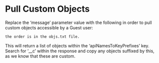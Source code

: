 # Pull Custom Objects

Replace the ‘message’ parameter value with the following in order to pull custom objects accessible by a Guest user:
```
the order is in the objs.txt file.
```
This will return a list of objects within the ‘apiNamesToKeyPrefixes’ key. Search for ‘__c’ within the response and copy any objects suffixed by this, as we know that these are custom. 
